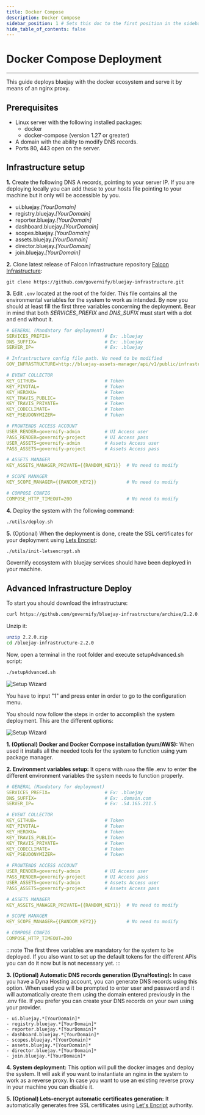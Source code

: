 ```yaml
---
title: Docker Compose
description: Docker Compose
sidebar_position: 1 # Sets this doc to the first position in the sidebar
hide_table_of_contents: false
---
```


# Docker Compose Deployment

---

This guide deploys bluejay with the docker ecosystem and serve it by means of an nginx proxy.

## Prerequisites
- Linux server with the following installed packages:
   - docker
   - docker-compose (version 1.27 or greater)
- A domain with the ability to modify DNS records.
- Ports 80, 443 open on the server. 

## Infrastructure setup

**1.** Create the following DNS A records, pointing to your server IP. If you are deploying locally you can add these to your hosts file pointing to your machine but it only will be accessible by you.

- ui.bluejay.*[YourDomain]*
- registry.bluejay.*[YourDomain]*
- reporter.bluejay.*[YourDomain]*
- dashboard.bluejay.*[YourDomain]*
- scopes.bluejay.*[YourDomain]*
- assets.bluejay.*[YourDomain]*
- director.bluejay.*[YourDomain]*
- join.bluejay.*[YourDomain]*

**2.** Clone latest release of Falcon Infrastructure repository [Falcon Infrastructure](https://github.com/governify/bluejay-infrastructure):
```
git clone https://github.com/governify/bluejay-infrastructure.git
```

**3.** Edit `.env` located at the root of the folder. This file contains all the environmental variables for the system to work as intended. By now you should at least fill the first three variables concerning the deployment. Bear in mind that both *SERVICES_PREFIX* and *DNS_SUFIX* must start with a dot and end without it.
```yaml
# GENERAL (Mandatory for deployment)
SERVICES_PREFIX=                    # Ex: .bluejay
DNS_SUFFIX=                         # Ex: .bluejay
SERVER_IP=                          # Ex: .bluejay

# Infrastructure config file path. No need to be modified
GOV_INFRASTRUCTURE=http://bluejay-assets-manager/api/v1/public/infrastructure.yaml

# EVENT COLLECTOR
KEY_GITHUB=                         # Token
KEY_PIVOTAL=                        # Token
KEY_HEROKU=                         # Token
KEY_TRAVIS_PUBLIC=                  # Token
KEY_TRAVIS_PRIVATE=                 # Token
KEY_CODECLIMATE=                    # Token
KEY_PSEUDONYMIZER=                  # Token

# FRONTENDS ACCESS ACCOUNT
USER_RENDER=governify-admin         # UI Access user
PASS_RENDER=governify-project       # UI Access pass
USER_ASSETS=governify-admin         # Assets Access user
PASS_ASSETS=governify-project       # Assets Access pass

# ASSETS MANAGER
KEY_ASSETS_MANAGER_PRIVATE={{RANDOM_KEY1}}  # No need to modify

# SCOPE MANAGER
KEY_SCOPE_MANAGER={{RANDOM_KEY2}}           # No need to modify

# COMPOSE CONFIG
COMPOSE_HTTP_TIMEOUT=200                    # No need to modify
```

**4.** Deploy the system with the following command:
```bash
./utils/deploy.sh
```

**5.** (Optional) When the deployment is done, create the SSL certificates for your deployment using [Lets Encript](https://letsencrypt.org/):
```bash
./utils/init-letsencrypt.sh
```

Governify ecosystem with bluejay services should have been deployed in your machine.

## Advanced Infrastructure Deploy
To start you should download the infrastructure:
```bash
curl https://github.com/governify/bluejay-infrastructure/archive/2.2.0.zip -LO
```

Unzip it:
``` bash
unzip 2.2.0.zip
cd /bluejay-infrastructure-2.2.0
``` 

Now, open a terminal in the root folder and execute setupAdvanced.sh script:

```bash
./setupAdvanced.sh 
```
![Setup Wizard](/img/deployment/setup_wizard_main.png)

You have to input "1" and press enter in order to go to the configuration menu.

You should now follow the steps in order to accomplish the system deployment. This are the different options:

![Setup Wizard](/img/deployment/setup_wizard_configure.png)
    
**1. (Optional) Docker and Docker Compose installation (yum/AWS):** When used it installs all the needed tools for the system to function  using yum package manager.

**2. Environment variables setup:** It opens with `nano` the file .env to enter the different environment variables the system needs to function properly. 
```yaml
# GENERAL (Mandatory for deployment)
SERVICES_PREFIX=                    # Ex: .bluejay
DNS_SUFFIX=                         # Ex: .domain.com
SERVER_IP=                          # Ex: .54.165.211.5

# EVENT COLLECTOR
KEY_GITHUB=                         # Token
KEY_PIVOTAL=                        # Token
KEY_HEROKU=                         # Token
KEY_TRAVIS_PUBLIC=                  # Token
KEY_TRAVIS_PRIVATE=                 # Token
KEY_CODECLIMATE=                    # Token
KEY_PSEUDONYMIZER=                  # Token

# FRONTENDS ACCESS ACCOUNT
USER_RENDER=governify-admin         # UI Access user
PASS_RENDER=governify-project       # UI Access pass
USER_ASSETS=governify-admin         # Assets Access user
PASS_ASSETS=governify-project       # Assets Access pass

# ASSETS MANAGER
KEY_ASSETS_MANAGER_PRIVATE={{RANDOM_KEY1}}  # No need to modify

# SCOPE MANAGER
KEY_SCOPE_MANAGER={{RANDOM_KEY2}}           # No need to modify

# COMPOSE CONFIG
COMPOSE_HTTP_TIMEOUT=200 
```

:::note
The first three variables are mandatory for the system to be deployed. If you also want to set up the default tokens for the different APIs you can do it now but is not necessary yet.
:::

**3. (Optional) Automatic DNS records generation (DynaHosting):** In case you have a Dyna Hosting account, you can generate DNS records using this option. When used you will be prompted to enter user and password and it will automatically create them using the domain entered previously in the .env file. If you prefer you can create your DNS records on your own using your provider.

```
- ui.bluejay.*[YourDomain]*
- registry.bluejay.*[YourDomain]*
- reporter.bluejay.*[YourDomain]*
- dashboard.bluejay.*[YourDomain]*
- scopes.bluejay.*[YourDomain]*
- assets.bluejay.*[YourDomain]*
- director.bluejay.*[YourDomain]*
- join.bluejay.*[YourDomain]*
```

**4. System deployment:** This option will pull the docker images and deploy the system. It will ask if you want to instantiate an nginx in the system to work as a reverse proxy. In case you want to use an existing reverse proxy in your machine you can disable it.

**5. (Optional) Lets-encrypt automatic certificates generation:** It automatically generates free SSL certificates using [Let's Encript](https://letsencrypt.org/) authority.